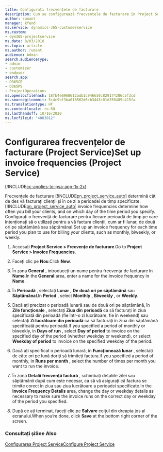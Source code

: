 ```yaml
---
title: Configurați frecvențele de facturare
description: Cum se configurează frecvențele de facturare în Project Service
author: rumant
manager: kfend
ms.service: dynamics-365-customerservice
ms.custom:
- dyn365-projectservice
ms.date: 8/03/2018
ms.topic: article
ms.author: rumant
audience: Admin
search.audienceType:
- admin
- customizer
- enduser
search.app:
- D365CE
- D365PS
- ProjectOperations
ms.openlocfilehash: 18fb4e6968612adb1c946650c829174286c5f3cd
ms.sourcegitcommit: 5c4c9bf3ba018562d6cb3443c01d550489c415fa
ms.translationtype: HT
ms.contentlocale: ro-RO
ms.lasthandoff: 10/16/2020
ms.locfileid: "4083012"
---
```

# <a name="set-up-invoice-frequencies-project-service"></a><span data-ttu-id="41cfb-103">Configurarea frecvențelor de facturare (Project Service)</span><span class="sxs-lookup"><span data-stu-id="41cfb-103">Set up invoice frequencies (Project Service)</span></span>

[!INCLUDE[cc-applies-to-psa-app-1x-2x](../includes/cc-applies-to-psa-app-1x-2x.md)]

<span data-ttu-id="41cfb-104">Frecvențele de facturare [!INCLUDE[pn_project_service_auto](../includes/pn-project-service-auto.md)] determină cât de des vă facturați clienții și în ce zi a perioadei de timp specificate.</span><span class="sxs-lookup"><span data-stu-id="41cfb-104">[!INCLUDE[pn_project_service_auto](../includes/pn-project-service-auto.md)] invoice frequencies determine how often you bill your clients, and on which day of the time period you specify.</span></span> <span data-ttu-id="41cfb-105">Configurați o frecvență de facturare pentru fiecare perioadă de timp pe care intenționați să o utilizați pentru a vă factura clienții, cum ar fi lunar, de două ori pe săptămână sau săptămânal.</span><span class="sxs-lookup"><span data-stu-id="41cfb-105">Set up an invoice frequency for each time period you plan to use for billing your clients, such as monthly, biweekly, or weekly.</span></span>  
  
1.  <span data-ttu-id="41cfb-106">Accesați **Project Service > Frecvențe de facturare**.</span><span class="sxs-lookup"><span data-stu-id="41cfb-106">Go to **Project Service > Invoice Frequencies**.</span></span>  
  
2.  <span data-ttu-id="41cfb-107">Faceți clic pe **Nou**.</span><span class="sxs-lookup"><span data-stu-id="41cfb-107">Click **New**.</span></span>  
  
3.  <span data-ttu-id="41cfb-108">În zona **General** , introduceți un nume pentru frecvența de facturare în **Nume**.</span><span class="sxs-lookup"><span data-stu-id="41cfb-108">In the **General** area, enter a name for the invoice frequency in **Name**.</span></span>  
  
4.  <span data-ttu-id="41cfb-109">În **Perioadă** , selectați **Lunar** , **De două ori pe săptămână** sau **Săptămânal**.</span><span class="sxs-lookup"><span data-stu-id="41cfb-109">In **Period** , select **Monthly** , **Biweekly** , or **Weekly**.</span></span>  
  
5.  <span data-ttu-id="41cfb-110">Dacă ați precizat o perioadă lunară sau de două ori pe săptămână, în **Zile funcționale** , selectați **Ziua din perioadă** ca să facturați în ziua specificată din perioadă (fie într-o zi lucrătoare, fie în weekend) sau selectați **Zi lucrătoare din perioadă** ca să facturați în ziua din săptămână specificată pentru perioadă.</span><span class="sxs-lookup"><span data-stu-id="41cfb-110">If you specified a period of monthly or biweekly, in **Days of run** , select **Day of period** to invoice on the specified day of the period (whether weekday or weekend), or select **Weekday of period** to invoice on the specified weekday of the period.</span></span>  
  
6.  <span data-ttu-id="41cfb-111">Dacă ați specificat o perioadă lunară, în **Funcționează lunar** , selectați de câte ori pe lună doriți să trimiteți factura.</span><span class="sxs-lookup"><span data-stu-id="41cfb-111">If you specified a period of monthly, in **Runs per month** , select the number of times per month you want to run the invoice.</span></span>  
  
7.  <span data-ttu-id="41cfb-112">În zona **Detalii frecvență factură** , schimbați detaliile zilei sau săptămânii după cum este necesar, ca să vă asigurați că factura se trimite corect în ziua sau ziua lucrătoare a perioadei specificate.</span><span class="sxs-lookup"><span data-stu-id="41cfb-112">In the **Invoice Frequency Details** area, change the day or weekday details as necessary to make sure the invoice runs on the correct day or weekday of the period you specified.</span></span>  
  
8.  <span data-ttu-id="41cfb-113">După ce ați terminat, faceți clic pe **Salvare** colțul din dreapta jos al ecranului.</span><span class="sxs-lookup"><span data-stu-id="41cfb-113">When you’re done, click **Save** at the bottom right corner of the screen.</span></span>  
  
### <a name="see-also"></a><span data-ttu-id="41cfb-114">Consultați și</span><span class="sxs-lookup"><span data-stu-id="41cfb-114">See Also</span></span>  
 [<span data-ttu-id="41cfb-115">Configurarea Project Service</span><span class="sxs-lookup"><span data-stu-id="41cfb-115">Configure Project Service</span></span>](../psa/configure.md)

